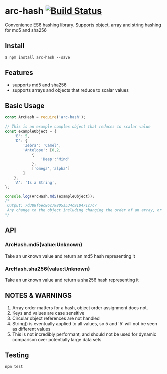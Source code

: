 # arc-hash [![Build Status](https://travis-ci.org/anyuzer/arc-hash.svg?branch=master)](https://travis-ci.org/anyuzer/arc-hash)
Convenience ES6 hashing library. Supports object, array and string hashing for md5 and sha256

## Install
```
$ npm install arc-hash --save
```

## Features
* supports md5 and sha256
* supports arrays and objects that reduce to scalar values

## Basic Usage

```js
const ArcHash = require('arc-hash');

// This is an example complex object that reduces to scalar value
const exampleObject = {
    'B': 5,
    'D': {
        'Zebra': 'Camel',
        'Antelope': [0,2,
            {
                'Deep':'Mind'
            },
            ['omega','alpha']
        ]
    },
    'A': 'Is a String',
};

console.log(ArcHash.md5(exampleObject));
/*
 Output: 7d388f6ec86c79805a534c910471c7c7
 Any change to the object including changing the order of an array, or changing the case in a key or a value will result in a new hash
*/


```

## API

### ArcHash.md5(value:Unknown)
Take an unknown value and return an md5 hash representing it

### ArcHash.sha256(value:Unknown)
Take an unknown value and return a sha256 hash representing it

## NOTES & WARNINGS
1. Array order matters for a hash, object order assignment does not.
2. Keys and values are case sensitive
3. Circular object references are not handled
4. String() is eventually applied to all values, so 5 and '5' will not be seen as different values
5. This is not incredibly performant, and should not be used for dynamic comparison over potentially large data sets


## Testing
```
npm test
```